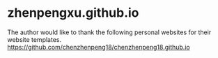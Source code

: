 # zhenpengxu.github.io
The author would like to thank the following personal websites for their website templates.
https://github.com/chenzhenpeng18/chenzhenpeng18.github.io
